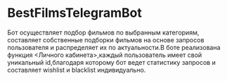 # BestFilmsTelegramBot

Бот осуществляет подбор фильмов по выбранным категориям, составляет собственные подборки фильмов на основе запросов пользователя и распределяет их по актуальности.В боте реализована функция <Личного кабинета>,каждый пользователь имеет свой уникальный id,благодаря которому бот ведет статистику запросов и составляет wishlist и blacklist индивидуально.
